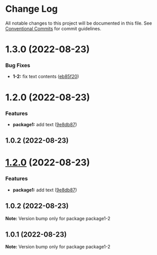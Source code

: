 # Change Log

All notable changes to this project will be documented in this file.
See [Conventional Commits](https://conventionalcommits.org) for commit guidelines.

# 1.3.0 (2022-08-23)

### Bug Fixes

* **1-2:** fix text contents ([eb85f20](https://github.com/sterashima78/lerna-release-test/commit/eb85f201ef40c1a9113c587fd259074dcc05d297))

# 1.2.0 (2022-08-23)

### Features

* **package1:** add text ([9e8db87](https://github.com/sterashima78/lerna-release-test/commit/9e8db875b3cb5f392d3e3888eb67d4dbff06cbb6))

## 1.0.2 (2022-08-23)

# [1.2.0](https://github.com/sterashima78/lerna-release-test/compare/v1.1.1...v1.2.0) (2022-08-23)

### Features

* **package1:** add text ([9e8db87](https://github.com/sterashima78/lerna-release-test/commit/9e8db875b3cb5f392d3e3888eb67d4dbff06cbb6))

## 1.0.2 (2022-08-23)

**Note:** Version bump only for package package1-2

## 1.0.1 (2022-08-23)

**Note:** Version bump only for package package1-2
